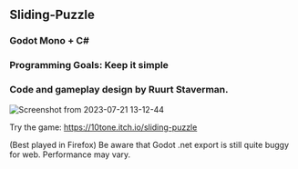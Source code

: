 ## Sliding-Puzzle

### Godot Mono + C#

### Programming Goals: Keep it simple

### Code and gameplay design by Ruurt Staverman.

![Screenshot from 2023-07-21 13-12-44](https://github.com/10Tone/Sliding-Puzzle---Mono/assets/69433105/17e0bea5-a9ec-42d0-8db5-144a56a4f09c)

Try the game: https://10tone.itch.io/sliding-puzzle

(Best played in Firefox)
Be aware that Godot .net export is still quite buggy for web. Performance may vary. 
